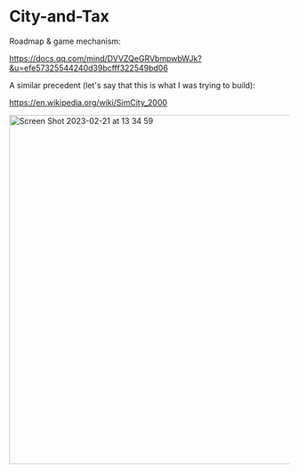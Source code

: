 # City-and-Tax

Roadmap & game mechanism:

https://docs.qq.com/mind/DVVZQeGRVbmpwbWJk?&u=efe57325544240d39bcfff322549bd06

A similar precedent (let's say that this is what I was trying to build):

https://en.wikipedia.org/wiki/SimCity_2000


<img width="626" alt="Screen Shot 2023-02-21 at 13 34 59" src="https://user-images.githubusercontent.com/12317498/220256496-61606cdc-e474-4546-a70b-a630e3a6c4e1.png">
